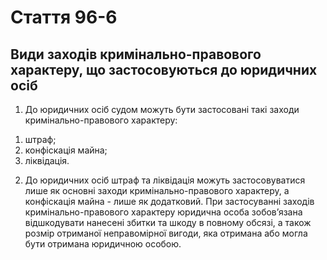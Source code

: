 Cтаття 96-6
====
Види заходів кримінально-правового характеру, що застосовуються до юридичних осіб
----
1. До юридичних осіб судом можуть бути застосовані такі заходи кримінально-правового характеру:
1) штраф;
2) конфіскація майна;
3) ліквідація.
2. До юридичних осіб штраф та ліквідація можуть застосовуватися лише як основні заходи кримінально-правового характеру, а конфіскація майна - лише як додатковий. При застосуванні заходів кримінально-правового характеру юридична особа зобов’язана відшкодувати нанесені збитки та шкоду в повному обсязі, а також розмір отриманої неправомірної вигоди, яка отримана або могла бути отримана юридичною особою.
